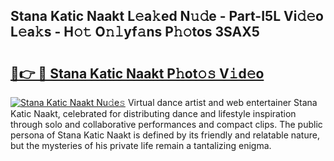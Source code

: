 ## Stana Katic Naakt L𝚎a𝚔ed N𝚞𝚍e - Part-I5L Vi𝚍𝚎o L𝚎a𝚔s - H𝚘𝚝 O𝚗𝚕yf𝚊ns P𝚑𝚘tos 3SAX5

# <h2><a href="http://kf6ppq.oniu.top/?m=Stana+Katic+Naakt">🔗👉 🔴 Stana Katic Naakt P𝚑ot𝚘𝚜 V𝚒d𝚎o</a></h2>

[![Stana Katic Naakt Nu𝚍e𝚜](https://i.imgur.com/0qMVB7G.gif)](http://kf6ppq.oniu.top/?m=Stana+Katic+Naakt)
Virtual dance artist and web entertainer Stana Katic Naakt, celebrated for distributing dance and lifestyle inspiration through solo and collaborative performances and compact clips. The public persona of Stana Katic Naakt is defined by its friendly and relatable nature, but the mysteries of his private life remain a tantalizing enigma.  

